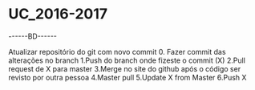 # UC_2016-2017

------BD------

Atualizar repositório do git com novo commit
0. Fazer commit das alterações no branch 
1.Push do branch onde fizeste o commit (X)
2.Pull request de X para master
3.Merge no site do github após o código ser revisto por outra pessoa
4.Master pull
5.Update X from Master
6.Push X
